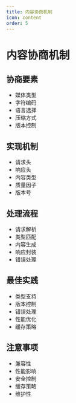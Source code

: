 ```yaml
---
title: 内容协商机制
icon: content
order: 5
---
```


# 内容协商机制

## 协商要素
- 媒体类型
- 字符编码
- 语言选择
- 压缩方式
- 版本控制

## 实现机制
- 请求头
- 响应头
- 内容类型
- 质量因子
- 版本号

## 处理流程
- 请求解析
- 类型匹配
- 内容生成
- 响应封装
- 错误处理

## 最佳实践
- 类型支持
- 版本控制
- 错误处理
- 性能优化
- 缓存策略

## 注意事项
- 兼容性
- 性能影响
- 安全控制
- 缓存策略
- 维护性
